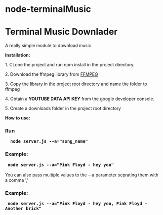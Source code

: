 # node-terminalMusic

<h1> Terminal Music Downlader </h1>

<p> A really simple module to download music <p>

<b>Installation:</b>

<p> 1. CLone the project and run npm install in the project directory. </p>

<p> 2. Download the ffmpeg library from <a href="https://www.ffmpeg.org/download.html">FFMPEG</a> </p>

<p> 3. Copy the library in the project root directory and name the folder to ffmpeg </p>

<p> 4. Obtain a <b>YOUTUBE DATA API KEY</b> from the google developer console. </p>

<p> 5. Create a downloads folder in the project root directory </p>

<b> How to use: </b>

 <h3> Run 
    
      node server.js --a="song_name"  
 </h3>
 
 <h3> Example: 
    
     node server.js --a="Pink Floyd - hey you"  
 </h3>
 
 <p> You can also pass multiple values to the --a parameter seprating them with a comma ',' </p>
 
 <h3> Example: 
   
     node server.js --a="Pink Floyd - hey you, Pink Floyd - Another brick"  
    
 </h3>
